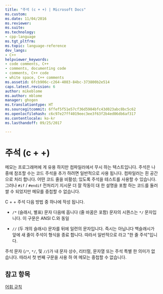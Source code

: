 ```yaml
---
title: "주석 (c + +) | Microsoft Docs"
ms.custom: 
ms.date: 11/04/2016
ms.reviewer: 
ms.suite: 
ms.technology:
- cpp-language
ms.tgt_pltfrm: 
ms.topic: language-reference
dev_langs:
- C++
helpviewer_keywords:
- code comments, C++
- comments, documenting code
- comments, C++ code
- white space, C++ comments
ms.assetid: 6fcb906c-c264-4083-84bc-373800b2e514
caps.latest.revision: 6
author: mikeblome
ms.author: mblome
manager: ghogen
ms.translationtype: HT
ms.sourcegitcommit: 6ffef5f51e57cf36d5984bfc43d023abc8bc5c62
ms.openlocfilehash: c6c97e27ff4019eec3ee3f63f2b4ed06db6af317
ms.contentlocale: ko-kr
ms.lasthandoff: 09/25/2017

---
```

# <a name="comments-c"></a>주석 (c + +)
메모는 프로그래머에 게 유용 하지만 컴파일러에서 무시 하는 텍스트입니다. 주석은 나중에 참조할 수는 코드 주석을 추가 하려면 일반적으로 사용 됩니다. 컴파일러는 흰 공간으로 처리 합니다. 어떤 코드 줄을 비활성; 있도록 주석을 테스트를 사용할 수 있습니다. 그러나 `#if` / `#endif` 전처리기 지시문 더 잘 작동이 대 한 설명을 포함 하는 코드를 둘러쌀 수 되었지만 메모를 중첩할 수 없습니다.  
  
 C + + 주석 다음 방법 중 하나에 작성 됩니다.  
  
-   `/*` (슬래시, 별표) 문자 다음에 옵니다 (줄 바꿈은 포함) 문자의 시퀀스는 `*/` 문자입니다. 이 구문은 ANSI C.와 동일  
  
-   `//` (두 개의 슬래시) 문자를 뒤에 일련의 문자입니다. 즉시는 아닙니다 백슬래시가 앞에 새 줄이 주석이 형식을 종료 합니다. 따라서 일반적으로 라고 "한 줄 주석"입니다.  
  
 주석 문자 (`/*`, `*/`, 및 `//`)가 내 문자 상수, 리터럴, 문자열 또는 주석 특별 한 의미가 없습니다. 따라서 첫 번째 구문을 사용 하 여 메모는 중첩할 수 없습니다.  
  
## <a name="see-also"></a>참고 항목  
 [어휘 규칙](../cpp/lexical-conventions.md)
